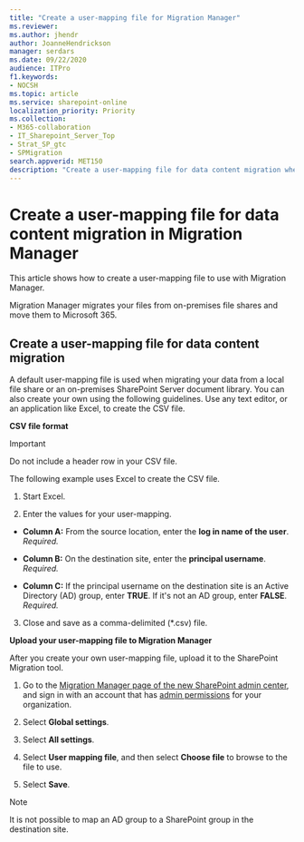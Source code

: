 ```yaml
---
title: "Create a user-mapping file for Migration Manager"
ms.reviewer: 
ms.author: jhendr
author: JoanneHendrickson
manager: serdars
ms.date: 09/22/2020
audience: ITPro
f1.keywords:
- NOCSH
ms.topic: article
ms.service: sharepoint-online
localization_priority: Priority
ms.collection: 
- M365-collaboration
- IT_Sharepoint_Server_Top
- Strat_SP_gtc
- SPMigration
search.appverid: MET150
description: "Create a user-mapping file for data content migration when using Migration Manager"
---
```


# Create a user-mapping file for data content migration in Migration Manager

This article shows how to create a user-mapping file to use with Migration Manager.
  
Migration Manager migrates your files from on-premises file shares and move them to Microsoft 365.
  
  
## Create a user-mapping file for data content migration

A default user-mapping file is used when migrating your data from a local file share or an on-premises SharePoint Server document library. You can also create your own using the following guidelines. Use any text editor, or an application like Excel, to create the CSV file.
  
 **CSV file format**


> [!IMPORTANT]
> Do not include a header row in your CSV file. 
  
  
The following example uses Excel to create the CSV file.
  
1. Start Excel.
    
2. Enter the values for your user-mapping.
    
  - **Column A:** From the source location, enter the **log in name of the user**.  *Required.* 
    
  - **Column B:** On the destination site, enter the **principal username**.  *Required.* 
    
  - **Column C:** If the principal username on the destination site is an Active Directory (AD) group, enter **TRUE**. If it's not an AD group, enter **FALSE**.  *Required.* 
    
3. Close and save as a comma-delimited (\*.csv) file.
    
 **Upload your user-mapping file to Migration Manager**
  
After you create your own user-mapping file, upload it to the SharePoint Migration tool.
  
1. Go to the [Migration Manager page of the new SharePoint admin center](https://admin.microsoft.com/sharepoint?page=migrationCenter&modern), and sign in with an account that has [admin permissions](/sharepoint/sharepoint-admin-role) for your organization.

2. Select **Global settings**.

3. Select **All settings**.

4. Select **User mapping file**, and then select **Choose file** to browse to the file to use.

5. Select **Save**.

>[!Note]
> It is not possible to map an AD group to a SharePoint group in the destination site.
